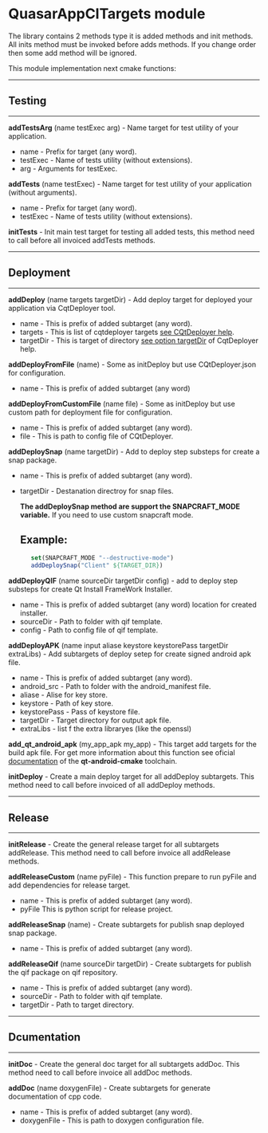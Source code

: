 # QuasarAppCITargets module
 
The library contains 2 methods type it is added methods and init methods.
All inits method must be invoked before adds methods. If you change order then some add method will be ignored.

This module implementation next cmake functions:

---

## Testing
  
---
**addTestsArg** (name testExec arg) - Name target for test utility of your application.
- name - Prefix for target (any word).
- testExec - Name of tests utility (without extensions).
- arg - Arguments for testExec.

 **addTests** (name testExec) - Name target for test utility of your application (without arguments).
 - name - Prefix for target (any word).
 - testExec - Name of tests utility (without extensions).

 **initTests** - Init main test target for testing all added tests, this method need to call before all invoiced addTests methods.

---

## Deployment

---
 **addDeploy** (name targets targetDir) - Add deploy target for deployed your application via CqtDeployer tool.
 - name - This is prefix of added subtarget (any word).
 - targets - This is list of cqtdeployer targets [see CQtDeployer help](https://github.com/QuasarApp/CQtDeployer/wiki/).
 - targetDir - This is target of directory [see option targetDir](https://github.com/QuasarApp/CQtDeployer/wiki/Options) of CqtDeployer help.

 **addDeployFromFile** (name) - Some as initDeploy but use CQtDeployer.json for configuration.
 - name - This is prefix of added subtarget (any word)

 **addDeployFromCustomFile** (name file) - Some as initDeploy but use custom path for deployment file for configuration.
 - name - This is prefix of added subtarget (any word).
 - file - This is path to config file of CQtDeployer.

 **addDeploySnap** (name targetDir) - Add to deploy step substeps for create a snap package.
 - name - This is prefix of added subtarget (any word).
 - targetDir - Destanation directroy for snap files.
 
   **The addDeploySnap method are support the SNAPCRAFT_MODE variable.** If you need to use custom snapcraft mode.
   
   ## Example:
     
   ```cmake
      set(SNAPCRAFT_MODE "--destructive-mode")
      addDeploySnap("Client" ${TARGET_DIR})
   ```
     
 **addDeployQIF** (name sourceDir targetDir config) - add to deploy step substeps for create Qt Install FrameWork Installer.
 - name - This is prefix of added subtarget (any word) location for created installer.
 - sourceDir - Path to folder with qif template.
 - config - Path to config file of qif template.

 **addDeployAPK** (name input aliase keystore keystorePass targetDir extraLibs) - Add subtargets of deploy setep for create signed android apk file.
 - name - This is prefix of added subtarget (any word).
 - android_src -  Path to folder with the android_manifest file.
 - aliase - Alise for key store.
 - keystore - Path of key store.
 - keystorePass - Pass of keystore file.
 - targetDir - Target directory for output apk file.
 - extraLibs - list f the extra libraryes (like the openssl) 

**add_qt_android_apk** (my_app_apk my_app) - This target add targets for the build apk file.
For get more information about this function see oficial [documentation](https://github.com/LaurentGomila/qt-android-cmake#options-of-the-add_qt_android_apk-macro
) of the **qt-android-cmake** toolchain.

 **initDeploy** - Create a main deploy target for all addDeploy subtargets. This method need to call before invoiced of all addDeploy methods.

---

## Release

---
 **initRelease** - Сreate the general release target for all subtargets addRelease. This method need to call before invoice all addRelease methods.

 **addReleaseCustom** (name pyFile) - This function prepare to run pyFile and add dependencies for release target.
 - name - This is prefix of added subtarget (any word).
 - pyFile This is python script for release project.

 **addReleaseSnap** (name) - Сreate subtargets for publish snap deployed snap package.
 - name - This is prefix of added subtarget (any word).

 **addReleaseQif** (name sourceDir targetDir) - Create subtargets for publish the qif package on qif repository.
 - name - This is prefix of added subtarget (any word).
 - sourceDir - Path to folder with qif template.
 - targetDir - Path to target directory.

---

## Dcumentation
 
---
 **initDoc** - Create the general doc target for all subtargets addDoc. This method need to call before invoice all addDoc methods.

 **addDoc** (name doxygenFile) - Create subtargets for generate documentation of cpp code.
 - name - This is prefix of added subtarget (any word).
 - doxygenFile - This is path to doxygen configuration file.
